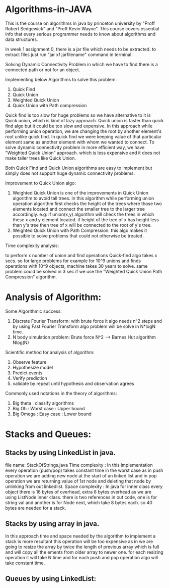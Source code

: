 # Algorithms-in-JAVA

This is the course on algorithms in java by princeton university by "Proff Robert Sedgewick" and "Proff Kevin Wayne".
This course covers essential info that every serious programmer needs to know about algorithms and data structures.

In week 1 assignment 0, there is a jar file which needs to be extracted. to extract files just run "jar xf jarfilename"
command in terminal.

Solving Dynamic Connectivity Problem in which we have to find there is a connected path or not for an object.

Implementing below Algorithms to solve this problem:

1. Quick Find
2. Quick Union
3. Weighted Quick Union
4. Quick Union with Path compression

Quick find is too slow for huge problems so we have alternative to it is Quick union, which is kind of lazy approach.
Quick union is faster than quick find algo but it could be too slow and expensive. In this approach while performing
union operation, we are changing the root by another element's root unlike quick find. In quick find we were keeping
value of that particular element same as another element with whom we wanted to connect.
To solve dynamic connectivity problem in more efficient way, we have "Weighted Quick Union" approach. which is less
expensive and it does not make taller trees like Quick Union.

Both Quick Find and Quick Union algorithms are easy to implement but simply does not support huge dynamic connectivity
problems.

Improvement to Quick Union algo:

1. Weighted Quick Union is one of the improvements in Quick Union algorithm to avoid tall trees. In this algorithm while
   performing
   union operation algorithm first checks the height of the trees where those two elements located and connect the
   smaller
   tree to the larger tree accordingly.
   e.g: if union(x,y)
   algorithm will check the trees in which these x and y element located. if height of the tree of x has height less
   than y's tree then tree of x will be connected to the root of y's tree.
2. Weighted Quick Union with Path Compression. this algo makes it possible to solve problems that could not otherwise be
   treated.

Time complexity analysis:

to perform x number of union and find operations Quick-find algo takes x secs.
so for large problems for example for 10^9 unions and finds operations with 10^9 objects, machine takes 30 years to
solve. same problem could be solved in 3 sec if we use the "Weighted Quick Union Path Compression" algorithm.

# Analysis of Algorithm:

Some Algorithmic success:

1. Discrete Fourier Transform:
   with brute force it algo needs n^2 steps and by using Fast Fourier Transform algo problem will be solve in N*logN
   time.
2. N body simulation problem:
   Brute force N^2 --> Barnes Hut algorithm Nlog(N)

Scientific method for analysis of algorithm:

1. Observe feature
2. Hypothesize model
3. Predict events
4. Verify prediction
5. validate by repeat until hypothesis and observation agrees

Commonly used notations in the theory of algorithms:

1. Big theta : classify algorithms
2. Big Oh : Worst case : Upper bound
3. Big Omega : Easy case : Lower bound

# Stacks and Queues:

## Stacks by using LinkedList in java.

file name: StackOfStrings.java
Time complexity : In this implementation every operation (push/pop) takes constant time in the worst case as in push
operation we are adding new node at the start of an linked list and in pop operation we are returning value of 1st node
and deleting that node by unlinking from out linkedlist.
Space complexity : In java for inner class every object there is 16 bytes of overhead, extra 8 bytes overhead as we are
using ListNode inner class. there is two references in out code, one is for string val and another is for Node next,
which take 8 bytes each. so 40 bytes are needed for a stack.

## Stacks by using array in java.

In this approach time and space needed by the algorithm to implement a stack is more resultant this operation will be
too expensive as in we are going to resize the array by twice the length of previous array which is full and will copy
all the ements from older array to newer one. for each resizing operation it will take N time and for each push and pop
operation algo will take constant time.

## Queues by using LinkedList:



